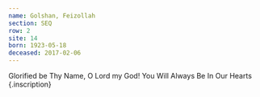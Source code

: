 ```yaml
---
name: Golshan, Feizollah
section: SEQ
row: 2
site: 14
born: 1923-05-18
deceased: 2017-02-06
---
```


Glorified be Thy Name, O Lord my God!
You Will Always Be In Our Hearts
{.inscription}

